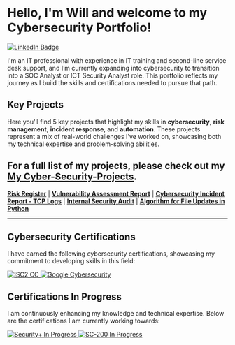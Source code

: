 # Hello, I'm Will and welcome to my Cybersecurity Portfolio!
<a href="https://www.linkedin.com/in/william-lievesley-29b517140/" target="_blank">
  <img src="https://img.shields.io/badge/LinkedIn-william--lievesley-blue?logo=linkedin&logoColor=white" alt="LinkedIn Badge">
</a>

I'm an IT professional with experience in IT training and second-line service desk support, and I’m currently expanding into cybersecurity to transition into a SOC Analyst or ICT Security Analyst role. This portfolio reflects my journey as I build the skills and certifications needed to pursue that path.

## Key Projects

Here you'll find 5 key projects that highlight my skills in **cybersecurity**, **risk management**, **incident response**, and **automation**. These projects represent a mix of real-world challenges I've worked on, showcasing both my technical expertise and problem-solving abilities.

For a full list of my projects, please check out my [**My Cyber-Security-Projects**](https://github.com/WilliamLievesley/My-Cyber-Security-Projects).
---

[**Risk Register**](https://github.com/yourusername/risk-register) | [**Vulnerability Assessment Report**](https://github.com/yourusername/vulnerability-assessment-report) | [**Cybersecurity Incident Report - TCP Logs**](https://github.com/yourusername/cybersecurity-incident-tcp-logs) | 
[**Internal Security Audit**](https://github.com/yourusername/internal-security-audit) | [**Algorithm for File Updates in Python**](https://github.com/yourusername/algorithm-file-updates-python)

---



## Cybersecurity Certifications
I have earned the following cybersecurity certifications, showcasing my commitment to developing skills in this field:

<p align="left">
  <a href="https://acrobat.adobe.com/id/urn:aaid:sc:EU:289a5ca8-f7e7-4d80-8d79-414cb9f49559"> <img src="https://img.shields.io/badge/ISC2-Certified%20in%20Cybersecurity-green?style=for-the-badge&logo=isc2" alt="ISC2 CC" /> </a> 
  <a href="https://www.coursera.org/account/accomplishments/specialization/certificate/MNCOUYZ25SR8"> <img src="https://img.shields.io/badge/Google-Cybersecurity-blue?style=for-the-badge&logo=google" alt="Google Cybersecurity" /> </a>
</p>

## Certifications In Progress
I am continuously enhancing my knowledge and technical expertise. Below are the certifications I am currently working towards:

<p align="left"> <a href="https://www.comptia.org/certifications/security"> <img src="https://img.shields.io/badge/CompTIA-Security%2B%20(In%20Progress)-grey?style=for-the-badge&logo=comptia" alt="Security+ In Progress" /> </a> 
  <a href="https://learn.microsoft.com/en-us/certifications/exams/sc-200/"> <img src="https://img.shields.io/badge/Microsoft-SC--200%20(In%20Progress)-grey?style=for-the-badge&logo=microsoft" alt="SC-200 In Progress" /> </a>
</p>



